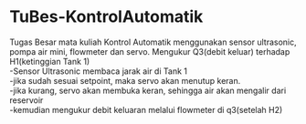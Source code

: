 # TuBes-KontrolAutomatik
Tugas Besar mata kuliah Kontrol Automatik menggunakan sensor ultrasonic, pompa air mini, flowmeter dan servo. 
Mengukur Q3(debit keluar) terhadap H1(ketinggian Tank 1)
<br>-Sensor Ultrasonic membaca jarak air di Tank 1 
<br>-jika sudah sesuai setpoint, maka servo akan menutup keran.
<br>-jika kurang, servo akan membuka keran, sehingga air akan mengalir dari reservoir
<br>-kemudian mengukur debit keluaran melalui flowmeter di q3(setelah H2)
